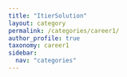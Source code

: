 ```yaml
---
title: "ItierSolution"
layout: category
permalink: /categories/career1/
author_profile: true
taxonomy: career1
sidebar:
  nav: "categories"
---
```

